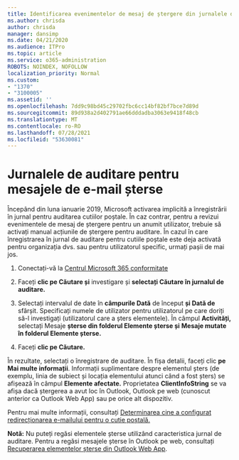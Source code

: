 ```yaml
---
title: Identificarea evenimentelor de mesaj de ștergere din jurnalele de auditare
ms.author: chrisda
author: chrisda
manager: dansimp
ms.date: 04/21/2020
ms.audience: ITPro
ms.topic: article
ms.service: o365-administration
ROBOTS: NOINDEX, NOFOLLOW
localization_priority: Normal
ms.custom:
- "1370"
- "3100005"
ms.assetid: ''
ms.openlocfilehash: 7dd9c98bd45c29702fbc6cc14bf82bf7bce7d89d
ms.sourcegitcommit: 89d938a2d402791ae66dddadba3063e9418f48cb
ms.translationtype: MT
ms.contentlocale: ro-RO
ms.lasthandoff: 07/28/2021
ms.locfileid: "53630081"
---
```

# <a name="audit-logs-for-deleted-email-messages"></a>Jurnalele de auditare pentru mesajele de e-mail șterse

Începând din luna ianuarie 2019, Microsoft activarea implicită a înregistrării în jurnal pentru auditarea cutiilor poștale. În caz contrar, pentru a revizui evenimentele de mesaj de ștergere pentru un anumit utilizator, trebuie să activați manual acțiunile de ștergere pentru auditare. În cazul în care înregistrarea în jurnal de auditare pentru cutiile poștale este deja activată pentru organizația dvs. sau pentru utilizatorul specific, urmați pașii de mai jos.

1. Conectați-vă la [Centrul Microsoft 365 conformitate](https://protection.office.com/)

2. Faceți **clic pe Căutare și** investigare și **selectați Căutare în jurnalul de auditare.**

3. Selectați intervalul de date în **câmpurile Dată** de început **și Dată de** sfârșit. Specificați numele de utilizator pentru utilizatorul pe care doriți să-l investigați (utilizatorul care a șters elementele). În câmpul **Activități,** selectați Mesaje **șterse din folderul Elemente șterse și** **Mesaje mutate în folderul Elemente șterse.**

4. Faceți **clic pe Căutare.**

În rezultate, selectați o înregistrare de auditare. În fișa detalii, faceți clic **pe Mai multe informații**. Informații suplimentare despre elementul șters (de exemplu, linia de subiect și locația elementului atunci când a fost șters) se afișează în câmpul **Elemente afectate.** Proprietatea **ClientInfoString** se va afișa dacă ștergerea a avut loc în Outlook, Outlook pe web (cunoscut anterior ca Outlook Web App) sau pe orice alt dispozitiv.

Pentru mai multe informații, consultați [Determinarea cine a configurat redirecționarea e-mailului pentru o cutie poștală.](/microsoft-365/compliance/auditing-troubleshooting-scenarios#determine-if-a-user-deleted-email-items)

**Notă:** Nu puteți regăsi elementele șterse utilizând caracteristica jurnal de auditare. Pentru a regăsi mesajele șterse în Outlook pe web, consultați [Recuperarea elementelor șterse din Outlook Web App](https://support.office.com/article/C3D8FC15-EEEF-4F1C-81DF-E27964B7EDD4).
